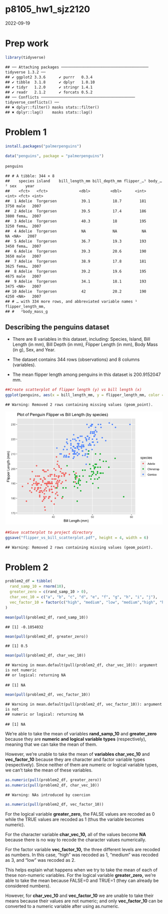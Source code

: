 p8105_hw1_sjz2120
================
2022-09-19

# Prep work

``` r
library(tidyverse)
```

    ## ── Attaching packages ─────────────────────────────────────── tidyverse 1.3.2 ──
    ## ✔ ggplot2 3.3.6      ✔ purrr   0.3.4 
    ## ✔ tibble  3.1.8      ✔ dplyr   1.0.10
    ## ✔ tidyr   1.2.0      ✔ stringr 1.4.1 
    ## ✔ readr   2.1.2      ✔ forcats 0.5.2 
    ## ── Conflicts ────────────────────────────────────────── tidyverse_conflicts() ──
    ## ✖ dplyr::filter() masks stats::filter()
    ## ✖ dplyr::lag()    masks stats::lag()

# Problem 1

``` r
install.packages("palmerpenguins")
```

``` r
data("penguins", package = "palmerpenguins")

penguins
```

    ## # A tibble: 344 × 8
    ##    species island    bill_length_mm bill_depth_mm flipper_…¹ body_…² sex    year
    ##    <fct>   <fct>              <dbl>         <dbl>      <int>   <int> <fct> <int>
    ##  1 Adelie  Torgersen           39.1          18.7        181    3750 male   2007
    ##  2 Adelie  Torgersen           39.5          17.4        186    3800 fema…  2007
    ##  3 Adelie  Torgersen           40.3          18          195    3250 fema…  2007
    ##  4 Adelie  Torgersen           NA            NA           NA      NA <NA>   2007
    ##  5 Adelie  Torgersen           36.7          19.3        193    3450 fema…  2007
    ##  6 Adelie  Torgersen           39.3          20.6        190    3650 male   2007
    ##  7 Adelie  Torgersen           38.9          17.8        181    3625 fema…  2007
    ##  8 Adelie  Torgersen           39.2          19.6        195    4675 male   2007
    ##  9 Adelie  Torgersen           34.1          18.1        193    3475 <NA>   2007
    ## 10 Adelie  Torgersen           42            20.2        190    4250 <NA>   2007
    ## # … with 334 more rows, and abbreviated variable names ¹​flipper_length_mm,
    ## #   ²​body_mass_g

## **Describing the penguins dataset**

-   There are 8 variables in this dataset, including: Species, Island,
    Bill Length (in mm), Bill Depth (in mm), Flipper Length (in mm),
    Body Mass (in g), Sex, and Year.

-   The dataset contains 344 rows (observations) and 8 columns
    (variables).

-   The mean flipper length among penguins in this dataset is
    200.9152047 mm.

``` r
##Create scatterplot of flipper length (y) vs bill length (x)
ggplot(penguins, aes(x = bill_length_mm, y = flipper_length_mm, color = species)) + geom_point() + xlab("Bill Length (mm)") + ylab("Flipper Length (mm)") + ggtitle("Plot of Penguin Flipper vs Bill Length (by species)")
```

    ## Warning: Removed 2 rows containing missing values (geom_point).

![](p8105_hw1_sjz2120_files/figure-gfm/penguins_flipper_bill_scatterplot-1.png)<!-- -->

``` r
##Save scatterplot to project directory
ggsave("flipper_vs_bill_scatterplot.pdf", height = 4, width = 6)
```

    ## Warning: Removed 2 rows containing missing values (geom_point).

# Problem 2

``` r
problem2_df = tibble(
  rand_samp_10 = rnorm(10),
  greater_zero = c(rand_samp_10 > 0),
  char_vec_10 = c("a", "b", "c", "d", "e", "f", "g", "h", "i", "j"),
  vec_factor_10 = factor(c("high", "medium", "low", "medium","high", "high", "low", "low", "medium", "high"))
)
```

``` r
mean(pull(problem2_df, rand_samp_10))
```

    ## [1] -0.1054032

``` r
mean(pull(problem2_df, greater_zero))
```

    ## [1] 0.5

``` r
mean(pull(problem2_df, char_vec_10))
```

    ## Warning in mean.default(pull(problem2_df, char_vec_10)): argument is not numeric
    ## or logical: returning NA

    ## [1] NA

``` r
mean(pull(problem2_df, vec_factor_10))
```

    ## Warning in mean.default(pull(problem2_df, vec_factor_10)): argument is not
    ## numeric or logical: returning NA

    ## [1] NA

We’re able to take the mean of variables **rand_samp_10** and
**greater_zero** because they are **numeric and logical variable types**
(respectively), meaning that we can take the mean of them.

However, we’re unable to take the mean of **variables char_vec_10** and
**vec_factor_10** because they are character and factor variable types
(respectively). Since neither of them are numeric or logical variable
types, we can’t take the mean of these variables.

``` r
as.numeric(pull(problem2_df, greater_zero))
as.numeric(pull(problem2_df, char_vec_10))
```

    ## Warning: NAs introduced by coercion

``` r
as.numeric(pull(problem2_df, vec_factor_10))
```

For the logical variable **greater_zero,** the FALSE values are recoded
as 0 while the TRUE values are recoded as 1 (thus the variable becomes
numeric).

For the character variable **char_vec_10,** all of the values become
**NA** because there is no way to recode the character values
numerically.

For the factor variable **vec_factor_10,** the three different levels
are recoded as numbers. In this case, “high” was recoded as 1, “medium”
was recoded as 3, and “low” was recoded as 2.

This helps explain what happens when we try to take the mean of each of
these non-numeric variables. For the logical variable **greater_zero,**
we’re able to take the mean because FALSE=0 and TRUE=1 (they can already
be considered numbers).

However, for **char_vec_10** and **vec_factor_10** we are unable to take
their means because their values are not numeric; and only
**vec_factor_10** can be converted to a numeric variable after using
as.numeric.
